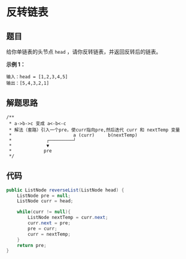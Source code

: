 # 反转链表

## 题目

给你单链表的头节点 `head` ，请你反转链表，并返回反转后的链表。

**示例 1：**

```
输入：head = [1,2,3,4,5]
输出：[5,4,3,2,1]
```



## 解题思路

```
/**
 * a->b->c 变成 a<-b<-c  
 * 解法（套路）引入一个pre，使curr指向pre,然后迭代 curr 和 nextTemp 变量
 *                       a (curr)     b(nextTemp)
 *             ┌─────────┘  
 *             ▼
 *            pre
 */
```

## 代码

```java
public ListNode reverseList(ListNode head) {
    ListNode pre = null;
    ListNode curr = head;

    while(curr != null){
        ListNode nextTemp = curr.next;
        curr.next = pre;
        pre = curr;
        curr = nextTemp;
    }
    return pre;
}
```

